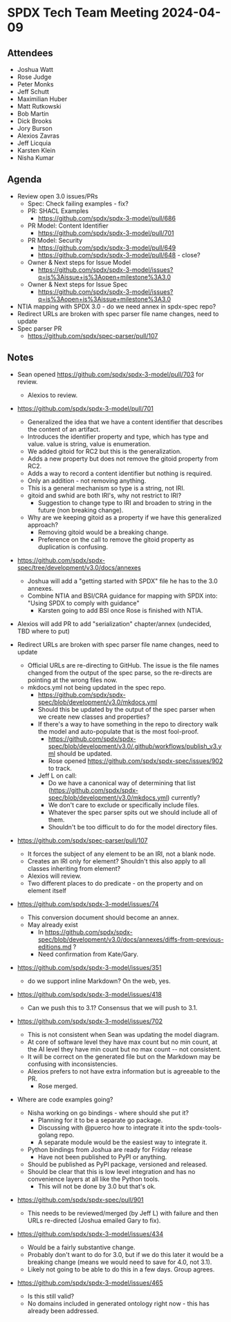 # SPDX Tech Team Meeting 2024-04-09

## Attendees
- Joshua Watt
- Rose Judge
- Peter Monks
- Jeff Schutt
- Maximilian Huber
- Matt Rutkowski
- Bob Martin
- Dick Brooks
- Jory Burson
- Alexios Zavras
- Jeff Licquia
- Karsten Klein
- Nisha Kumar

## Agenda
- Review open 3.0 issues/PRs
  - Spec: Check failing examples - fix?
  - PR: SHACL Examples
    - https://github.com/spdx/spdx-3-model/pull/686
  - PR Model: Content Identifier
    - https://github.com/spdx/spdx-3-model/pull/701
  - PR Model: Security
    - https://github.com/spdx/spdx-3-model/pull/649
    - https://github.com/spdx/spdx-3-model/pull/648 - close?
  - Owner & Next steps for Issue Model
    - https://github.com/spdx/spdx-3-model/issues?q=is%3Aissue+is%3Aopen+milestone%3A3.0
  - Owner & Next steps for Issue Spec
    - https://github.com/spdx/spdx-3-model/issues?q=is%3Aopen+is%3Aissue+milestone%3A3.0
- NTIA mapping with SPDX 3.0 - do we need annex in spdx-spec repo?
- Redirect URLs are broken with spec parser file name changes, need to update
- Spec parser PR
  - https://github.com/spdx/spec-parser/pull/107

## Notes
- Sean opened https://github.com/spdx/spdx-3-model/pull/703 for review.
  - Alexios to review.

- https://github.com/spdx/spdx-3-model/pull/701
  - Generalized the idea that we have a content identifier that describes the content of an artifact.
  - Introduces the identifier property and type, which has type and value. value is string, value is enumeration.
  - We added gitoid for RC2 but this is the generalization.
  - Adds a new property but does not remove the gitoid property from RC2.
  - Adds a way to record a content identifier but nothing is required.
  - Only an addition - not removing anything.
  - This is a general mechanism so type is a string, not IRI.
  - gitoid and swhid are both IRI's, why not restrict to IRI?
    - Suggestion to change type to IRI and broaden to string in the future (non breaking change).
  - Why are we keeping gitoid as a property if we have this generalized approach?
    - Removing gitoid would be a breaking change.
    - Preference on the call to remove the gitoid property as duplication is confusing.

- https://github.com/spdx/spdx-spec/tree/development/v3.0/docs/annexes
  - Joshua will add a "getting started with SPDX" file he has to the 3.0 annexes.
  - Combine NTIA and BSI/CRA guidance for mapping with SPDX into: "Using SPDX to comply with guidance"
    - Karsten going to add BSI once Rose is finished with NTIA.

- Alexios will add PR to add "serialization" chapter/annex (undecided, TBD where to put)

- Redirect URLs are broken with spec parser file name changes, need to update
  - Official URLs are re-directing to GitHub. The issue is the file names changed from the output of the spec parse, so the re-directs are pointing at the wrong files now.
  - mkdocs.yml not being updated in the spec repo.
    - https://github.com/spdx/spdx-spec/blob/development/v3.0/mkdocs.yml
    - Should this be updated by the output of the spec parser when we create new classes and properties?
    - If there's a way to have something in the repo to directory walk the model and auto-populate that is the most fool-proof.
      - https://github.com/spdx/spdx-spec/blob/development/v3.0/.github/workflows/publish_v3.yml should be updated.
      - Rose opened https://github.com/spdx/spdx-spec/issues/902 to track.
    - Jeff L on call:
      - Do we have a canonical way of determining that list (https://github.com/spdx/spdx-spec/blob/development/v3.0/mkdocs.yml) currently?
      - We don't care to exclude or specifically include files.
      - Whatever the spec parser spits out we should include all of them.
      - Shouldn't be too difficult to do for the model directory files.

- https://github.com/spdx/spec-parser/pull/107
  - It forces the subject of any element to be an IRI, not a blank node.
  - Creates an IRI only for element? Shouldn't this also apply to all classes inheriting from element?
  - Alexios will review.
  - Two different places to do predicate - on the property and on element itself

- https://github.com/spdx/spdx-3-model/issues/74
  - This conversion document should become an annex.
  - May already exist
    - In https://github.com/spdx/spdx-spec/blob/development/v3.0/docs/annexes/diffs-from-previous-editions.md ?
    - Need confirmation from Kate/Gary.

- https://github.com/spdx/spdx-3-model/issues/351
  - do we support inline Markdown? On the web, yes.

- https://github.com/spdx/spdx-3-model/issues/418
  - Can we push this to 3.1? Consensus that we will push to 3.1.

- https://github.com/spdx/spdx-3-model/issues/702
  - This is not consistent when Sean was updating the model diagram.
  - At core of software level they have max count but no min count,
    at the AI level they have min count but no max count -- not consistent.
  - It will be correct on the generated file but on the Markdown may be
    confusing with inconsistencies.
  - Alexios prefers to not have extra information but is agreeable to the PR.
    - Rose merged.

- Where are code examples going?
  - Nisha working on go bindings - where should she put it?
    - Planning for it to be a separate go package.
    - Discussing with @puerco how to integrate it into the spdx-tools-golang repo.
    - A separate module would be the easiest way to integrate it.
  - Python bindings from Joshua are ready for Friday release
    - Have not been published to PyPI or anything.
  - Should be published as PyPI package, versioned and released.
  - Should be clear that this is low level integration and has no convenience
    layers at all like the Python tools.
    - This will not be done by 3.0 but that's ok.

- https://github.com/spdx/spdx-spec/pull/901
  - This needs to be reviewed/merged (by Jeff L) with failure
    and then URLs re-directed (Joshua emailed Gary to fix).

- https://github.com/spdx/spdx-3-model/issues/434
  - Would be a fairly substantive change.
  - Probably don't want to do for 3.0, but if we do this later it would be
    a breaking change (means we would need to save for 4.0, not 3.1).
  - Likely not going to be able to do this in a few days. Group agrees.

- https://github.com/spdx/spdx-3-model/issues/465
  - Is this still valid?
  - No domains included in generated ontology right now - this has already been addressed.
